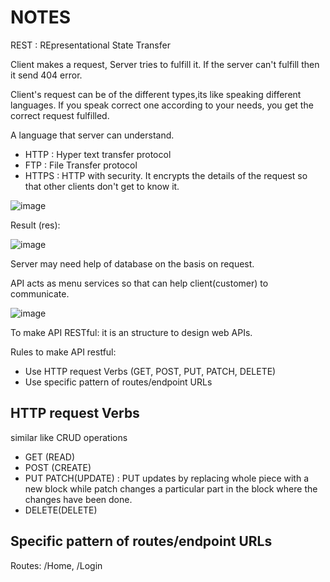 # **NOTES**

REST : REpresentational State Transfer

Client makes a request, Server tries to fulfill it. If the server can't fulfill then it send 404 error.

Client's request can be of the different types,its like speaking different languages. If you speak correct one according to your needs, you get the correct request fulfilled. 

A language that server can understand.

- HTTP : Hyper text transfer protocol
- FTP : File Transfer protocol
- HTTPS : HTTP with security. It encrypts the details of the request so that other clients don't get to know it.

![image](https://github.com/priyajani028/WebINIT/assets/87660206/73b863f7-20d0-48cc-a8a7-c5098272d833)

Result (res):

![image](https://github.com/priyajani028/WebINIT/assets/87660206/8f226a4c-cb50-4401-8eed-b98bfcc9967b)

Server may need help of database on the basis on request.

API acts as menu services so that can help client(customer) to communicate.

![image](https://github.com/priyajani028/WebINIT/assets/87660206/510f0306-5ea9-4373-bc0e-3d029f8dc10d)

To make API RESTful: it is an structure to design web APIs.

Rules to make API restful:
- Use HTTP request Verbs (GET, POST, PUT, PATCH, DELETE)
- Use specific pattern of routes/endpoint URLs

## HTTP request Verbs

similar like CRUD operations

- GET (READ)
- POST (CREATE)
- PUT PATCH(UPDATE)  : PUT updates by replacing whole piece with a new block while patch changes a particular part in the block where the changes have been done.
- DELETE(DELETE)
  

## Specific pattern of routes/endpoint URLs

Routes: /Home, /Login


